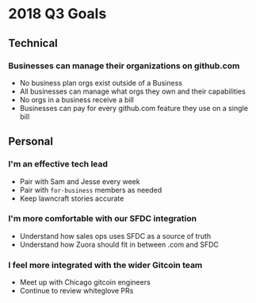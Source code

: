 # 2018 Q3 Goals

## Technical

### Businesses can manage their organizations on github.com

* No business plan orgs exist outside of a Business
* All businesses can manage what orgs they own and their capabilities
* No orgs in a business receive a bill
* Businesses can pay for every github.com feature they use on a single bill

## Personal

### I'm an effective tech lead

* Pair with Sam and Jesse every week
* Pair with `for-business` members as needed
* Keep lawncraft stories accurate

### I'm more comfortable with our SFDC integration

* Understand how sales ops uses SFDC as a source of truth
* Understand how Zuora should fit in between .com and SFDC

### I feel more integrated with the wider Gitcoin team

* Meet up with Chicago gitcoin engineers
* Continue to review whiteglove PRs
